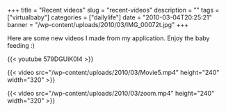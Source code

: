 +++
title = "Recent videos"
slug = "recent-videos"
description = ""
tags = ["virtualbaby"]
categories = ["dailylife"]
date = "2010-03-04T20:25:21"
banner = "/wp-content/uploads/2010/03/IMG_00072t.jpg"
+++

Here are some new videos I made from my application. Enjoy the baby feeding :)

{{< youtube 579DGUiK0I4 >}}

{{< video src="/wp-content/uploads/2010/03/Movie5.mp4" height="240" width="320" >}}

{{< video src="/wp-content/uploads/2010/03/zoom.mp4" height="240" width="320" >}}



